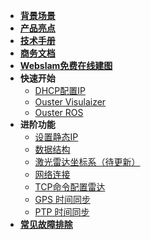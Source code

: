 - **[背景场景](/背景场景)**
- **[产品亮点](/产品亮点)**
- **[技术手册](/技术手册)**
- **[商务文档](/商务文档)**
- **[Webslam免费在线建图](/Webslam免费在线建图)**
- **快速开始**
    - [DHCP配置IP](DHCP.md)
    - [Ouster Visulaizer](OusterViz.md)
    - [Ouster ROS](OusterROS.md)
- **进阶功能**
    - [设置静态IP](staticIP.md)
    - [数据结构](datastructure.md)
    - [激光雷达坐标系（待更新）](coordinate.md)
    - [网络连接](Network.md)
    - [TCP命令配置雷达](tcpCommand.md)
    - [GPS 时间同步](syncGPS.md)
    - [PTP 时间同步](syncPTP.md)
- [**常见故障排除**](Troubleshooting.md)

